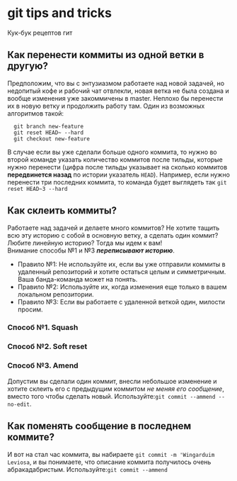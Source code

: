 # git tips and tricks
Кук-бук рецептов гит
## Как перенести коммиты из одной ветки в другую?
Предположим, что вы с энтузиазмом работаете над новой задачей, но недопитый кофе и рабочий чат отвлекли, новая ветка не была создана и вообще изменения уже закоммичены в master. Неплохо бы перенести их в новую ветку и продолжить работу там. Один из возможных алгоритмов такой:
```
  git branch new-feature
  git reset HEAD~ --hard
  git checkout new-feature
```
В случае если вы уже сделали больше одного коммита, то нужно во второй команде указать количество коммитов после тильды, которые нужно перенести (цифра после тильды указывает на сколько коммитов **передвинется назад** по истории указатель `HEAD`). Например, если нужно перенести три последних коммита, то команда будет выглядеть так `git reset HEAD~3 --hard`
## Как склеить коммиты?
Работаете над задачей и делаете много коммитов? Не хотите тащить всю эту историю с собой в основную ветку, а сделать один коммит? Любите линейную историю? Тогда мы идем к вам!
<br>Внимание способы №1 и №3 ***переписывают историю***. 
- Правило №1: Не используйте их, если вы уже отправили коммиты в удаленный репозиторий и хотите остаться целым и симметричным. Ваша банда-команда может на понять.
- Правило №2: Используйте их, когда изменения еще только в вашем локальном репозитории.
- Правило №3: Если вы работаете с удаленной веткой один, милости просим.

### Способ №1. Squash

### Способ №2. Soft reset

### Способ №3. Amend
Допустим вы сделали один коммит, внесли небольшое изменение и хотите склеить его с предыдущим коммитом *не меняя его сообщение*, вместо того чтобы сделать новый. Используйте:```git commit --ammend --no-edit```.
## Как поменять сообщение в последнем коммите?
И вот на стал час коммита, вы набираете `git commit -m 'Wingarduim Leviosa`, и вы понимаете, что описание коммита получилось очень абракадабристым.
Используйте:```git commit --ammend```
